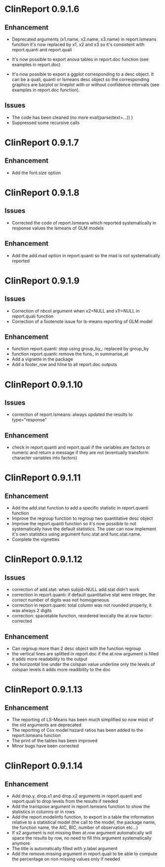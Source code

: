 # ClinReport 0.9.1.6

## Enhancement

* Deprecated arguments (x1.name, x2.name, x3.name) in report.lsmeans function
it's now replaced by x1, x2 and x3 so it's consistent with report.quanti and report.quali

* It's now possible to export anova tables in report.doc function (see examples in report.doc)

* It's now possible to export a ggplot corresponding to a desc object.
It can be a quali, quanti or lsmeans desc object so the corresponding graphics are barplot or
lineplot with or without confidence intervals (see examples in report.doc function).

## Issues

* The code has been cleaned (no more eval(parse(text=...)) ) 
* Suppressed some recursive calls


# ClinReport 0.9.1.7

## Enhancement

* Add the font.size option



# ClinReport 0.9.1.8

## Issues

* Corrected the code of report.lsmeans which reported systematically in response values the lsmeans of GLM models

## Enhancement

* Add the add.mad option in report.quanti so the mad is not systematically reported


# ClinReport 0.9.1.9


## Issues

* Correction of nbcol argument when x2=NULL and x1!=NULL in report.quali function
* Correction of a footenote issue for ls-means reporting of GLM model

## Enhancement

* function report.quanti: stop using group_by_: replaced by group_by
* function report.quanti: remove the funs_ in summarise_at
* Add a vignette in the package
* Add a footer_row and hline to all report.doc outputs



# ClinReport 0.9.1.10


## Issues

* correction of report.lsmeans: always updated the results to type="response"

## Enhancement

* check in report.quanti and report.quali if the variables are factors or numeric and
return a message if they are not (eventually transform character variables into factors)


# ClinReport 0.9.1.11


## Enhancement

* Add the add.stat function to add a specific statistic in report.quanti function
* Improve the regroup function to regroup two quantitative desc object
* Improve the report.quanti function so it's now possible to not systematically have the default statistics.
The user can now implement it's own statistics using argument func.stat and func.stat.name.
* Complete the vignettes

# ClinReport 0.9.1.12


## Issues

* correction of add.stat: when subjid=NULL add.stat didn't work
* correction in report.quanti: if default quantitative stat were integer, the correct number of digits was not homogeneous
* correction in report.quanti: total column was not rounded properly, it was always 2 digits
* correction: spacetable function, reordered lexically the at.row factor: corrected      

## Enhancement

* Can regroup more than 2 desc object with the function regroup
* the vertical lines are splitted in report.doc if the at.row argument is filled
it adds more readability to the output
* the horizontal line under the colspan value underline only the levels of colspan levels
it adds more readibility to the doc


# ClinReport 0.9.1.13

## Enhancement

* The reporting of LS-Means has been much simplified so now most of the old arguments are deprecated
* The reporting of Cox model hazard ratios has been added to the report.lsmeans function
* The print of the tables has been improved
* Minor bugs have been corrected 



# ClinReport 0.9.1.14

## Enhancement

* Add drop.y, drop.x1 and drop.x2 arguments in report.quanti and report.quali to drop levels from the results if needed
* Add the transpose argument in report.lsmeans function to show the statistics in columns or in rows
* Add the report.modelinfo function, to export in a table the information relative to a statistical model
(the call to the model, the package name, the function name, the AIC, BIC, number of observation etc...)
* If x2 argument is not missing then at.row argument automatically will space the results by row, no need to fill this
argument systematically anymore
* The title is automatically filled with y.label argument
* Add the remove.missing argument in report.quali to be able to compute the percentage on non missing values only if needed








